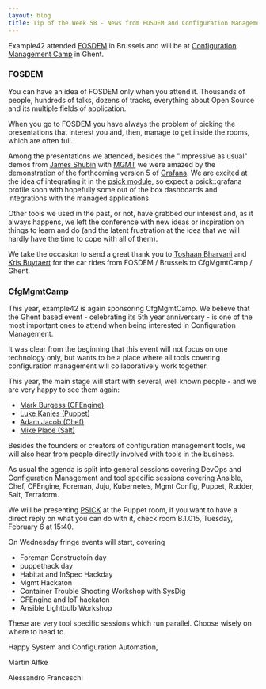 ```yaml
---
layout: blog
title: Tip of the Week 58 - News from FOSDEM and Configuration Management Camp
---
```


Example42 attended [FOSDEM](https://fosdem.org/2018/) in Brussels and will be at [Configuration Management Camp](http://cfgmgmtcamp.eu/) in Ghent.

### FOSDEM

You can have an idea of FOSDEM only when you attend it. Thousands of people, hundreds of talks, dozens of tracks, everything about Open Source and its multiple fields of application.

When you go to FOSDEM you have always the problem of picking the presentations that interest you and, then, manage to get inside the rooms, which are often full.

Among the presentations we attended, besides the "impressive as usual" demos from [James Shubin](https://github.com/purpleidea) with [MGMT](https://github.com/purpleidea/mgmt) we were amazed by the demonstration of the forthcoming version 5 of [Grafana](https://grafana.com/). We are excited at the idea of integrating it in the [psick module](https://github.com/example42/puppet-psick), so expect a psick::grafana profile soon with hopefully some out of the box dashboards and integrations with the managed applications.

Other tools we used in the past, or not, have grabbed our interest and, as it always happens, we left the conference with new ideas or inspiration on things to learn and do (and the latent frustration at the idea that we will hardly have the time to cope with all of them).

We take the occasion to send a great thank you to [Toshaan Bharvani](https://github.com/toshaan) and [Kris Buytaert](https://github.com/KrisBuytaert/) for the car rides from FOSDEM / Brussels to CfgMgmtCamp / Ghent.

### CfgMgmtCamp

This year, example42 is again sponsoring CfgMgmtCamp. We believe that the Ghent based event - celebrating its 5th year anniversary - is one of the most important ones to attend when being interested in Configuration Management.

It was clear from the beginning that this event will not focus on one technology only, but wants to be a place where all tools covering configuration management will collaboratively work together.

This year, the main stage will start with several, well known people - and we are very happy to see them again:

- [Mark Burgess (CFEngine)](http://cfgmgmtcamp.eu/schedule/main/Mark.html)
- [Luke Kanies (Puppet)](http://cfgmgmtcamp.eu/schedule/main/Luke.html)
- [Adam Jacob (Chef)](http://cfgmgmtcamp.eu/schedule/main/adam-jacob.html)
- [Mike Place (Salt)](http://cfgmgmtcamp.eu/schedule/main/Even.html)

Besides the founders or creators of configuration management tools, we will also hear from people directly involved with tools in the business.

As usual the agenda is split into general sessions covering DevOps and Configuration Management and tool specific sessions covering Ansible, Chef, CFEngine, Foreman, Juju, Kubernetes, Mgmt Config, Puppet, Rudder, Salt, Terraform.

We will be presenting [PSICK](https://github.com/example42/psick) at the Puppet room, if you want to have a direct reply on what you can do with it, check room B.1.015, Tuesday, February 6 at 15:40.

On Wednesday fringe events will start, covering

- Foreman Constructoin day
- puppethack day
- Habitat and InSpec Hackday
- Mgmt Hackaton
- Container Trouble Shooting Workshop with SysDig
- CFEngine and IoT hackaton
- Ansible Lightbulb Workshop

These are very tool specific sessions which run parallel. Choose wisely on where to head to.

Happy System and Configuration Automation,

Martin Alfke

Alessandro Franceschi
